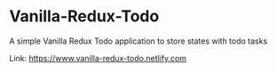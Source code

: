 # Vanilla-Redux-Todo
A simple Vanilla Redux Todo application to store states with todo tasks

Link:  https://www.vanilla-redux-todo.netlify.com  